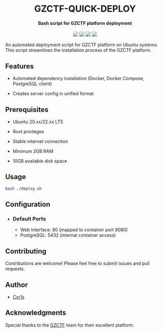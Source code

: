 <h1 align="center">GZCTF-QUICK-DEPLOY</h4>

<h4 align="center">Bash script for GZCTF platform deployment</h4>

<p align="center">
    <img src="https://img.shields.io/badge/platform-linux-00CC66">
    <img src="https://img.shields.io/badge/Ubuntu-20.xx%20%7C%2022.xx-0099FF">
    <img src="https://img.shields.io/badge/Docker-Required-E4A5B3">
    <img src="https://img.shields.io/badge/Category-automation-9933FF">
</p>

An automated deployment script for GZCTF platform on Ubuntu systems. This script streamlines the installation process of the GZCTF platform.



## Features

- Automated dependency installation (Docker, Docker Compose, PostgreSQL client)

- Creates server config in unified format

  

## Prerequisites

- Ubuntu 20.xx/22.xx LTS

- Root privileges

- Stable internet connection

- Minimum 2GB RAM

- 10GB available disk space

  

## Usage

```bash
bash ./deploy.sh
```



## Configuration

- ### Default Ports

  - Web Interface: 80 (mapped to container port 8080)
  - PostgreSQL: 5432 (internal container access)



## Contributing

Contributions are welcome! Please feel free to submit issues and pull requests.



## Author

- [Cyr1s](https://cyr1s-dev.github.io/about/)



## Acknowledgments

Special thanks to the [GZCTF](https://github.com/GZTimeWalker/GZCTF) team for their excellent platform.
